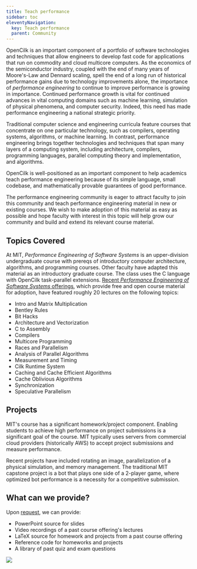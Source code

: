 ```yaml
---
title: Teach performance
sidebar: toc
eleventyNavigation:
  key: Teach performance
  parent: Community
---
```


OpenCilk is an important component of a portfolio of software technologies and techniques that allow engineers to develop fast code for applications that run on commodity and cloud multicore computers. As the economics of the semiconductor industry, coupled with the end of many years of Moore's-Law and Dennard scaling, spell the end of a long run of historical performance gains due to technology improvements alone, the importance of _performance engineering_ to continue to improve performance is growing in importance. Continued performance growth is vital for continued advances in vital computing domains such as machine learning, simulation of physical phenomena, and computer security. Indeed, this need has made performance engineering a national strategic priority.

Traditional computer science and engineering curricula feature courses that concentrate on one particular technology, such as compilers, operating systems, algorithms, or machine learning. In contrast, performance engineering brings together technologies and techniques that span many layers of a computing system, including architecture, compilers, programming languages, parallel computing theory and implementation, and algorithms.

OpenCilk is well-positioned as an important component to help academics teach performance engineering because of its simple language, small codebase, and mathematically provable guarantees of good performance.

The performance engineering community is eager to attract faculty to join this community and teach performance engineering material in new or existing courses. We wish to make adoption of this material as easy as possible and hope faculty with interest in this topic will help grow our community and build and extend its relevant course material.

## Topics Covered

At MIT, _Performance Engineering of Software Systems_ is an upper-division undergraduate course with prereqs of introductory computer architecture, algorithms, and programming courses. Other faculty have adapted this material as an introductory graduate course. The class uses the C language with OpenCilk task-parallel extensions. [Recent _Performance Engineering of Software Systems_ offerings](https://ocw.mit.edu/courses/6-172-performance-engineering-of-software-systems-fall-2018/), which provide free and open course material for adoption, have featured roughly 20 lectures on the following topics:

- Intro and Matrix Multiplication
- Bentley Rules
- Bit Hacks
- Architecture and Vectorization
- C to Assembly
- Compilers
- Multicore Programming
- Races and Parallelism
- Analysis of Parallel Algorithms
- Measurement and Timing
- Cilk Runtime System
- Caching and Cache Efficient Algorithms
- Cache Oblivious Algorithms
- Synchronization
- Speculative Parallelism

## Projects

MIT's course has a significant homework/project component. Enabling students to achieve high performance on project submissions is a significant goal of the course. MIT typically uses servers from commercial cloud providers (historically AWS) to accept project submissions and measure performance.

Recent projects have included rotating an image, parallelization of a physical simulation, and memory management. The traditional MIT capstone project is a bot that plays one side of a 2-player game, where optimized bot performance is a necessity for a competitive submission.

## What can we provide?

Upon [request](link-here), we can provide:
- PowerPoint source for slides
- Video recordings of a past course offering's lectures
- LaTeX source for homework and projects from a past course offering
- Reference code for homeworks and projects
- A library of past quiz and exam questions

[![](/img/mit-ocw-6-172.png)](https://ocw.mit.edu/courses/6-172-performance-engineering-of-software-systems-fall-2018/)
